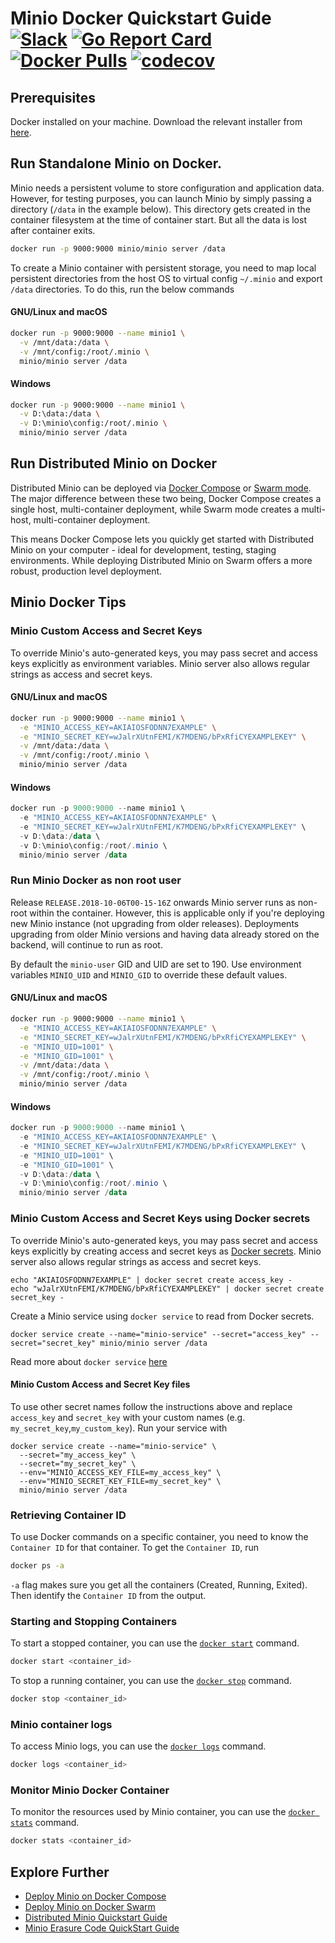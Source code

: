 # Minio Docker Quickstart Guide [![Slack](https://slack.minio.io/slack?type=svg)](https://slack.minio.io) [![Go Report Card](https://goreportcard.com/badge/minio/minio)](https://goreportcard.com/report/minio/minio) [![Docker Pulls](https://img.shields.io/docker/pulls/minio/minio.svg?maxAge=604800)](https://hub.docker.com/r/minio/minio/) [![codecov](https://codecov.io/gh/minio/minio/branch/master/graph/badge.svg)](https://codecov.io/gh/minio/minio)

## Prerequisites
Docker installed on your machine. Download the relevant installer from [here](https://www.docker.com/community-edition#/download).

## Run Standalone Minio on Docker.
Minio needs a persistent volume to store configuration and application data. However, for testing purposes, you can launch Minio by simply passing a directory (`/data` in the example below). This directory gets created in the container filesystem at the time of container start. But all the data is lost after container exits.

```sh
docker run -p 9000:9000 minio/minio server /data
```

To create a Minio container with persistent storage, you need to map local persistent directories from the host OS to virtual config `~/.minio` and export `/data` directories. To do this, run the below commands

#### GNU/Linux and macOS
```sh
docker run -p 9000:9000 --name minio1 \
  -v /mnt/data:/data \
  -v /mnt/config:/root/.minio \
  minio/minio server /data
```

#### Windows
```sh
docker run -p 9000:9000 --name minio1 \
  -v D:\data:/data \
  -v D:\minio\config:/root/.minio \
  minio/minio server /data
```

## Run Distributed Minio on Docker
Distributed Minio can be deployed via [Docker Compose](https://docs.minio.io/docs/deploy-minio-on-docker-compose) or [Swarm mode](https://docs.minio.io/docs/deploy-minio-on-docker-swarm). The major difference between these two being, Docker Compose creates a single host, multi-container deployment, while Swarm mode creates a multi-host, multi-container deployment.

This means Docker Compose lets you quickly get started with Distributed Minio on your computer - ideal for development, testing, staging environments. While deploying Distributed Minio on Swarm offers a more robust, production level deployment.

## Minio Docker Tips

### Minio Custom Access and Secret Keys
To override Minio's auto-generated keys, you may pass secret and access keys explicitly as environment variables. Minio server also allows regular strings as access and secret keys.

#### GNU/Linux and macOS
```sh
docker run -p 9000:9000 --name minio1 \
  -e "MINIO_ACCESS_KEY=AKIAIOSFODNN7EXAMPLE" \
  -e "MINIO_SECRET_KEY=wJalrXUtnFEMI/K7MDENG/bPxRfiCYEXAMPLEKEY" \
  -v /mnt/data:/data \
  -v /mnt/config:/root/.minio \
  minio/minio server /data
```

#### Windows
```powershell
docker run -p 9000:9000 --name minio1 \
  -e "MINIO_ACCESS_KEY=AKIAIOSFODNN7EXAMPLE" \
  -e "MINIO_SECRET_KEY=wJalrXUtnFEMI/K7MDENG/bPxRfiCYEXAMPLEKEY" \
  -v D:\data:/data \
  -v D:\minio\config:/root/.minio \
  minio/minio server /data
```

### Run Minio Docker as non root user
Release `RELEASE.2018-10-06T00-15-16Z` onwards Minio server runs as non-root within the container. However, this is applicable only if you're deploying new Minio instance (not upgrading from older releases). Deployments upgrading from older Minio versions and having data already stored on the backend, will continue to run as root. 

By default the `minio-user` GID and UID are set to 190.  Use environment variables `MINIO_UID` and `MINIO_GID` to override these default values. 

#### GNU/Linux and macOS
```sh
docker run -p 9000:9000 --name minio1 \
  -e "MINIO_ACCESS_KEY=AKIAIOSFODNN7EXAMPLE" \
  -e "MINIO_SECRET_KEY=wJalrXUtnFEMI/K7MDENG/bPxRfiCYEXAMPLEKEY" \
  -e "MINIO_UID=1001" \
  -e "MINIO_GID=1001" \
  -v /mnt/data:/data \
  -v /mnt/config:/root/.minio \
  minio/minio server /data
```

#### Windows
```powershell
docker run -p 9000:9000 --name minio1 \
  -e "MINIO_ACCESS_KEY=AKIAIOSFODNN7EXAMPLE" \
  -e "MINIO_SECRET_KEY=wJalrXUtnFEMI/K7MDENG/bPxRfiCYEXAMPLEKEY" \
  -e "MINIO_UID=1001" \
  -e "MINIO_GID=1001" \
  -v D:\data:/data \
  -v D:\minio\config:/root/.minio \
  minio/minio server /data
```

### Minio Custom Access and Secret Keys using Docker secrets
To override Minio's auto-generated keys, you may pass secret and access keys explicitly by creating access and secret keys as [Docker secrets](https://docs.docker.com/engine/swarm/secrets/). Minio server also allows regular strings as access and secret keys.

```
echo "AKIAIOSFODNN7EXAMPLE" | docker secret create access_key -
echo "wJalrXUtnFEMI/K7MDENG/bPxRfiCYEXAMPLEKEY" | docker secret create secret_key -
```

Create a Minio service using `docker service` to read from Docker secrets.
```
docker service create --name="minio-service" --secret="access_key" --secret="secret_key" minio/minio server /data
```

Read more about `docker service` [here](https://docs.docker.com/engine/swarm/how-swarm-mode-works/services/)

#### Minio Custom Access and Secret Key files
To use other secret names follow the instructions above and replace `access_key` and `secret_key` with your custom names (e.g. `my_secret_key`,`my_custom_key`). Run your service with
```
docker service create --name="minio-service" \
  --secret="my_access_key" \
  --secret="my_secret_key" \
  --env="MINIO_ACCESS_KEY_FILE=my_access_key" \
  --env="MINIO_SECRET_KEY_FILE=my_secret_key" \
  minio/minio server /data
```

### Retrieving Container ID
To use Docker commands on a specific container, you need to know the `Container ID` for that container. To get the `Container ID`, run

```sh
docker ps -a
```

`-a` flag makes sure you get all the containers (Created, Running, Exited). Then identify the `Container ID` from the output.

### Starting and Stopping Containers
To start a stopped container, you can use the [`docker start`](https://docs.docker.com/engine/reference/commandline/start/) command.

```sh
docker start <container_id>
```

To stop a running container, you can use the [`docker stop`](https://docs.docker.com/engine/reference/commandline/stop/) command.
```sh
docker stop <container_id>
```

### Minio container logs
To access Minio logs, you can use the [`docker logs`](https://docs.docker.com/engine/reference/commandline/logs/) command.

```sh
docker logs <container_id>
```

### Monitor Minio Docker Container
To monitor the resources used by Minio container, you can use the [`docker stats`](https://docs.docker.com/engine/reference/commandline/stats/) command.

```sh
docker stats <container_id>
```

## Explore Further

* [Deploy Minio on Docker Compose](https://docs.minio.io/docs/deploy-minio-on-docker-compose)
* [Deploy Minio on Docker Swarm](https://docs.minio.io/docs/deploy-minio-on-docker-swarm)
* [Distributed Minio Quickstart Guide](https://docs.minio.io/docs/distributed-minio-quickstart-guide)
* [Minio Erasure Code QuickStart Guide](https://docs.minio.io/docs/minio-erasure-code-quickstart-guide)
